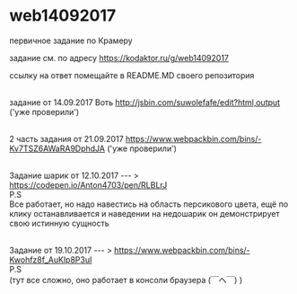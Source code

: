# web14092017
первичное задание по Крамеру

задание см. по адресу
https://kodaktor.ru/g/web14092017

ссылку на ответ помещайте в README.MD своего репозитория
<br><br>

задание от 14.09.2017
Воть http://jsbin.com/suwolefafe/edit?html,output ('уже проверили')
<br><br>

2 часть задания от 21.09.2017
https://www.webpackbin.com/bins/-Kv7TSZ6AWaRA9DphdJA   ('уже проверили')
<br><br>


Задание шарик от 12.10.2017  --- > https://codepen.io/Anton4703/pen/RLBLrJ
<br>
P.S<br>
Все работает, но надо навестись на область персикового цвета, ещё по клику останавливается и наведении на недошарик он демонстрирует свою истинную сущность
<br><br>

Задание от 19.10.2017  --- >   https://www.webpackbin.com/bins/-Kwohfz8f_AuKlp8P3uI   
P.S
<br>
(тут все сложно, оно работает в консоли браузера 	(￣ヘ￣) )

